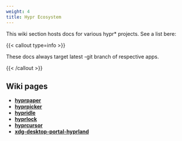 ```yaml
---
weight: 4
title: Hypr Ecosystem
---
```


This wiki section hosts docs for various hypr* projects. See a list bere:

{{< callout type=info >}}

These docs always target latest -git branch of respective apps.

{{< /callout >}}

## Wiki pages
 - **[hyprpaper](./hyprpaper)**
 - **[hyprpicker](./hyprpicker)**
 - **[hypridle](./hypridle)**
 - **[hyprlock](./hyprlock)**
 - **[hyprcursor](./hyprcursor)**
 - **[xdg-desktop-portal-hyprland](./xdg-desktop-portal-hyprland)**
